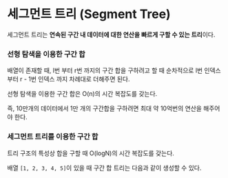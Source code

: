 # 세그먼트 트리 (Segment Tree)

세그먼트 트리는 **연속된 구간 내 데이터에 대한 연산을 빠르게 구할 수 있는 트리**이다.

### 선형 탐색을 이용한 구간 합

배열이 존재할 때, l번 부터 r번 까지의 구간 합을 구하려고 할 때 순차적으로 l번 인덱스부터 r - 1번 인덱스 까지 차례대로 더해주면 된다.

선형 탐색을 이용한 구간 합은 O(n)의 시간 복잡도를 갖는다.

즉, 10만개의 데이터에서 1만 개의 구간합을 구하려면 최대 약 10억번의 연산을 해주어야 한다.

### 세그먼트 트리를 이용한 구간 합

트리 구조의 특성상 합을 구할 때 O(logN)의 시간 복잡도를 갖는다.

배열 `[1, 2, 3, 4, 5]`이 있을 때 구간 합 트리는 다음과 같이 생성할 수 있다.

